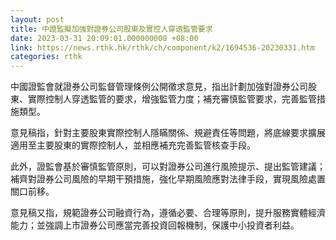```yaml
---
layout: post
title: 中證監擬加強對證券公司股東及實控人穿透監管要求
date: 2023-03-31 20:09:01.000000000 +08:00
link: https://news.rthk.hk/rthk/ch/component/k2/1694536-20230331.htm
categories: rthk
---
```


中國證監會就證券公司監督管理條例公開徵求意見，指出計劃加強對證券公司股東、實際控制人穿透監管的要求，增強監管力度；補充審慎監管要求，完善監管措施類型。

意見稿指，針對主要股東實際控制人隱瞞關係、規避責任等問題，將底線要求擴展適用至主要股東的實際控制人，並相應補充完善監管核查手段。

此外，證監會基於審慎監管原則，可以對證券公司進行風險提示、提出監管建議；補齊對證券公司風險的早期干預措施，強化早期風險應對法律手段，實現風險處置關口前移。

意見稿又指，規範證券公司融資行為，遵循必要、合理等原則，提升服務實體經濟能力；並強調上市證券公司應當完善投資回報機制，保護中小投資者利益。
